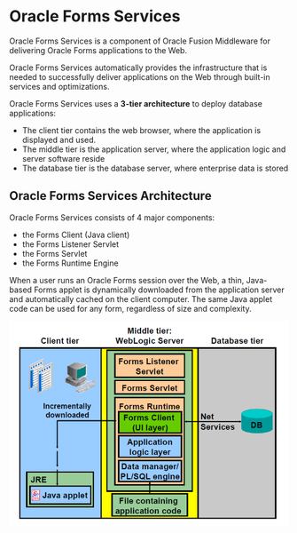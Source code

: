 # Oracle Forms Services

Oracle Forms Services is a component of Oracle Fusion Middleware for delivering Oracle Forms applications to the Web. 

Oracle Forms Services automatically provides the infrastructure that is needed to successfully deliver applications on the Web through built-in services and optimizations.

Oracle Forms Services uses a **3-tier architecture** to deploy database applications:
- The client tier contains the web browser, where the application is displayed and used.
- The middle tier is the application server, where the application logic and server software reside
- The database tier is the database server, where enterprise data is stored

## Oracle Forms Services Architecture

Oracle Forms Services consists of 4 major components:
- the Forms Client (Java client)
- the Forms Listener Servlet
- the Forms Servlet
- the Forms Runtime Engine

When a user runs an Oracle Forms session over the Web, a thin, Java-based Forms applet is dynamically downloaded from the application server and automatically cached on the client computer. The same Java applet code can be used for any form, regardless of size and complexity.

![Oracle Forms Services Architecture](../images/forms_services_architecture.png)
